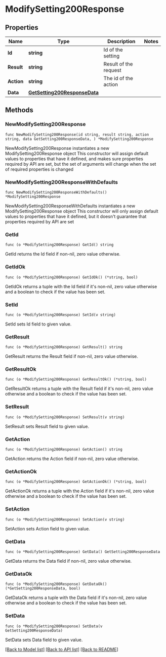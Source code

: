 # ModifySetting200Response

## Properties

Name | Type | Description | Notes
------------ | ------------- | ------------- | -------------
**Id** | **string** | Id of the setting | 
**Result** | **string** | Result of the request | 
**Action** | **string** | The id of the action | 
**Data** | [**GetSetting200ResponseData**](GetSetting200ResponseData.md) |  | 

## Methods

### NewModifySetting200Response

`func NewModifySetting200Response(id string, result string, action string, data GetSetting200ResponseData, ) *ModifySetting200Response`

NewModifySetting200Response instantiates a new ModifySetting200Response object
This constructor will assign default values to properties that have it defined,
and makes sure properties required by API are set, but the set of arguments
will change when the set of required properties is changed

### NewModifySetting200ResponseWithDefaults

`func NewModifySetting200ResponseWithDefaults() *ModifySetting200Response`

NewModifySetting200ResponseWithDefaults instantiates a new ModifySetting200Response object
This constructor will only assign default values to properties that have it defined,
but it doesn't guarantee that properties required by API are set

### GetId

`func (o *ModifySetting200Response) GetId() string`

GetId returns the Id field if non-nil, zero value otherwise.

### GetIdOk

`func (o *ModifySetting200Response) GetIdOk() (*string, bool)`

GetIdOk returns a tuple with the Id field if it's non-nil, zero value otherwise
and a boolean to check if the value has been set.

### SetId

`func (o *ModifySetting200Response) SetId(v string)`

SetId sets Id field to given value.


### GetResult

`func (o *ModifySetting200Response) GetResult() string`

GetResult returns the Result field if non-nil, zero value otherwise.

### GetResultOk

`func (o *ModifySetting200Response) GetResultOk() (*string, bool)`

GetResultOk returns a tuple with the Result field if it's non-nil, zero value otherwise
and a boolean to check if the value has been set.

### SetResult

`func (o *ModifySetting200Response) SetResult(v string)`

SetResult sets Result field to given value.


### GetAction

`func (o *ModifySetting200Response) GetAction() string`

GetAction returns the Action field if non-nil, zero value otherwise.

### GetActionOk

`func (o *ModifySetting200Response) GetActionOk() (*string, bool)`

GetActionOk returns a tuple with the Action field if it's non-nil, zero value otherwise
and a boolean to check if the value has been set.

### SetAction

`func (o *ModifySetting200Response) SetAction(v string)`

SetAction sets Action field to given value.


### GetData

`func (o *ModifySetting200Response) GetData() GetSetting200ResponseData`

GetData returns the Data field if non-nil, zero value otherwise.

### GetDataOk

`func (o *ModifySetting200Response) GetDataOk() (*GetSetting200ResponseData, bool)`

GetDataOk returns a tuple with the Data field if it's non-nil, zero value otherwise
and a boolean to check if the value has been set.

### SetData

`func (o *ModifySetting200Response) SetData(v GetSetting200ResponseData)`

SetData sets Data field to given value.



[[Back to Model list]](../README.md#documentation-for-models) [[Back to API list]](../README.md#documentation-for-api-endpoints) [[Back to README]](../README.md)



